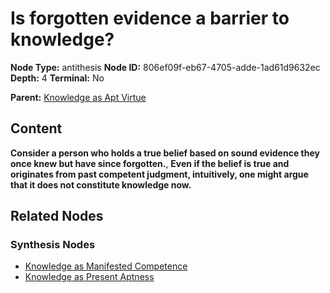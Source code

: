 # Is forgotten evidence a barrier to knowledge?

**Node Type:** antithesis
**Node ID:** 806ef09f-eb67-4705-adde-1ad61d9632ec
**Depth:** 4
**Terminal:** No

**Parent:** [Knowledge as Apt Virtue](knowledge-as-apt-virtue-synthesis-0dbe2b59-2448-41d7-a6ba-0afda16a9dd0.md)

## Content

**Consider a person who holds a true belief based on sound evidence they once knew but have since forgotten.**, **Even if the belief is true and originates from past competent judgment, intuitively, one might argue that it does not constitute knowledge now.**

## Related Nodes

### Synthesis Nodes

- [Knowledge as Manifested Competence](knowledge-as-manifested-competence-synthesis-b632086b-2332-44bf-8ed2-5024b068ec4d.md)
- [Knowledge as Present Aptness](knowledge-as-present-aptness-synthesis-ca6ea4f0-b2fc-42dd-96b4-025dbd52cdc1.md)
